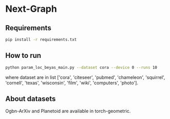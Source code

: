# Next-Graph

## Requirements

```bash
pip install -r requirements.txt
```

## How to run
```bash
python param_loc_beyas_main.py --dataset cora --device 0 --runs 10
```

where dataset are in list ['cora', 'citeseer', 'pubmed', 'chameleon', 'squirrel', 'cornell', 'texas', 'wisconsin', 'film', 'wiki', 'computers', 'photo'].

## About datasets
Ogbn-ArXiv and Planetoid are available in torch-geometric.
